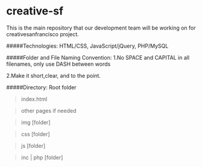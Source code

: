 creative-sf
===========

This is the main repository that our development team will be working on for creativesanfrancisco project.

#####Technologies:
  HTML/CSS, JavaScript/jQuery, PHP/MySQL


#####Folder and File Naming Convention:
  1.No SPACE and CAPITAL in all filenames, only use DASH between words
  
  2.Make it short,clear, and to the point.

#####Directory: 
Root folder
  
  > index.html
  
  > other pages if needed
  
  > img [folder]
  
  > css [folder]
  
  > js  [folder]
  
  > inc | php [folder]
